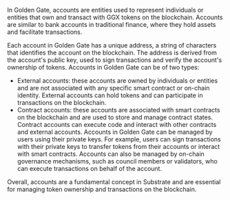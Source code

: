 In Golden Gate, accounts are entities used to represent individuals or entities that own and transact with GGX tokens on the blockchain. Accounts are similar to bank accounts in traditional finance, where they hold assets and facilitate transactions.

Each account in Golden Gate has a unique address, a string of characters that identifies the account on the blockchain. The address is derived from the account's public key, used to sign transactions and verify the account's ownership of tokens.
Accounts in Golden Gate can be of two types:
  - External accounts: these accounts are owned by individuals or entities and are not associated with any specific smart contract or on-chain identity. External accounts can hold tokens and can participate in transactions on the blockchain.
  - Contract accounts: these accounts are associated with smart contracts on the blockchain and are used to store and manage contract states. Contract accounts can execute code and interact with other contracts and external accounts.
Accounts in Golden Gate can be managed by users using their private keys. For example, users can sign transactions with their private keys to transfer tokens from their accounts or interact with smart contracts. Accounts can also be managed by on-chain governance mechanisms, such as council members or validators, who can execute transactions on behalf of the account.

Overall, accounts are a fundamental concept in Substrate and are essential for managing token ownership and transactions on the blockchain.